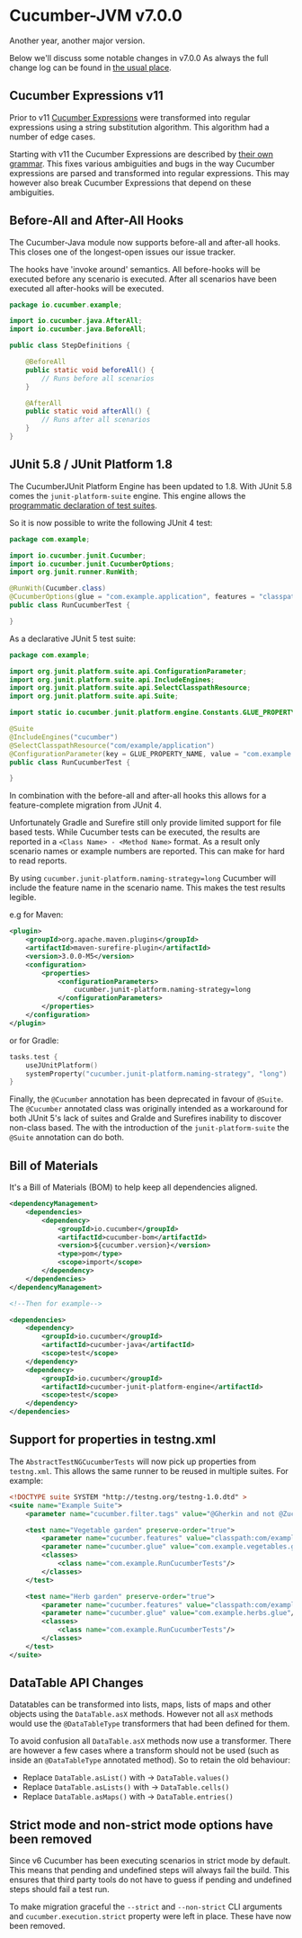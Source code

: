 Cucumber-JVM v7.0.0
===================

Another year, another major version.

Below we'll discuss some notable changes in v7.0.0 As always the full change log
can be found in [the usual place](../CHANGELOG.md).

Cucumber Expressions v11
------------------------

Prior to v11 [Cucumber Expressions](https://cucumber.io/docs/cucumber/cucumber-expressions/)
were transformed into regular expressions using a string substitution algorithm.
This algorithm had a number of edge cases.

Starting with v11 the Cucumber Expressions are described by
[their own grammar](https://github.com/cucumber/common/tree/main/cucumber-expressions#grammar).
This fixes various ambiguities and bugs in the way Cucumber expressions are
parsed and transformed into regular expressions. This may however also break
Cucumber Expressions that depend on these ambiguities.

Before-All and After-All Hooks
------------------------------

The Cucumber-Java module now supports before-all and after-all hooks. This
closes one of the longest-open issues our issue tracker. 

The hooks have 'invoke around' semantics. All before-hooks will be executed
before any scenario is executed. After all scenarios have been executed all
after-hooks will be executed. 

```java
package io.cucumber.example;

import io.cucumber.java.AfterAll;
import io.cucumber.java.BeforeAll;

public class StepDefinitions {

    @BeforeAll
    public static void beforeAll() {
        // Runs before all scenarios
    }

    @AfterAll
    public static void afterAll() {
        // Runs after all scenarios
    }
}
```

JUnit 5.8 / JUnit Platform 1.8
------------------------------

The CucumberJUnit Platform Engine has been updated to 1.8. With JUnit 5.8 comes 
the `junit-platform-suite` engine. This engine allows the 
[programmatic declaration of test suites](https://junit.org/junit5/docs/current/user-guide/#test-suite).

So it is now possible to write the following JUnit 4 test:

```java
package com.example;

import io.cucumber.junit.Cucumber;
import io.cucumber.junit.CucumberOptions;
import org.junit.runner.RunWith;

@RunWith(Cucumber.class)
@CucumberOptions(glue = "com.example.application", features = "classpath:com/example/application")
public class RunCucumberTest {

}
```

As a declarative JUnit 5 test suite: 

```java
package com.example;

import org.junit.platform.suite.api.ConfigurationParameter;
import org.junit.platform.suite.api.IncludeEngines;
import org.junit.platform.suite.api.SelectClasspathResource;
import org.junit.platform.suite.api.Suite;

import static io.cucumber.junit.platform.engine.Constants.GLUE_PROPERTY_NAME;

@Suite
@IncludeEngines("cucumber")
@SelectClasspathResource("com/example/application")
@ConfigurationParameter(key = GLUE_PROPERTY_NAME, value = "com.example.application")
public class RunCucumberTest {

}
```

In combination with the before-all and after-all hooks this allows for a
feature-complete migration from JUnit 4. 

Unfortunately Gradle and Surefire still only provide limited support for file
based tests. While Cucumber tests can be executed, the results are reported in
a `<Class Name> - <Method Name>` format. As a result only scenario names or
example numbers are reported. This can make for hard to read reports. 

By using `cucumber.junit-platform.naming-strategy=long` Cucumber will include
the feature name in the scenario name. This makes the test results legible.

e.g for Maven:

```pom.xml
<plugin>
    <groupId>org.apache.maven.plugins</groupId>
    <artifactId>maven-surefire-plugin</artifactId>
    <version>3.0.0-M5</version>
    <configuration>
        <properties>
            <configurationParameters>
                cucumber.junit-platform.naming-strategy=long
            </configurationParameters>
        </properties>
    </configuration>
</plugin>
```            
or for Gradle:

```build.gradle.kts
tasks.test {
    useJUnitPlatform()
    systemProperty("cucumber.junit-platform.naming-strategy", "long")
}
```

Finally, the `@Cucumber` annotation has been deprecated in favour of `@Suite`.
The `@Cucumber` annotated class was originally intended as a workaround for
both JUnit 5's lack of suites and Gralde and Surefires inability to discover
non-class based. The with the introduction of the `junit-platform-suite` the 
`@Suite` annotation can do both.     

Bill of Materials
-----------------

It's a Bill of Materials (BOM) to help keep all dependencies aligned. 

```xml
<dependencyManagement>
    <dependencies>
        <dependency>
            <groupId>io.cucumber</groupId>
            <artifactId>cucumber-bom</artifactId>
            <version>${cucumber.version}</version>
            <type>pom</type>
            <scope>import</scope>
        </dependency>
    </dependencies>
</dependencyManagement>

<!--Then for example-->

<dependencies>
    <dependency>
        <groupId>io.cucumber</groupId>
        <artifactId>cucumber-java</artifactId>
        <scope>test</scope>
    </dependency>
    <dependency>
        <groupId>io.cucumber</groupId>
        <artifactId>cucumber-junit-platform-engine</artifactId>
        <scope>test</scope>
    </dependency>
</dependencies>
```


Support for properties in testng.xml
------------------------------------

The `AbstractTestNGCucumberTests` will now pick up properties from `testng.xml`.
This allows the same runner to be reused in multiple suites. For example:

```xml
<!DOCTYPE suite SYSTEM "http://testng.org/testng-1.0.dtd" >
<suite name="Example Suite">
	<parameter name="cucumber.filter.tags" value="@Gherkin and not @Zucchini" />

	<test name="Vegetable garden" preserve-order="true">
        <parameter name="cucumber.features" value="classpath:com/example/features/vegetable"/>
		<parameter name="cucumber.glue" value="com.example.vegetables.glue"/>
		<classes>
			<class name="com.example.RunCucumberTests"/>
		</classes>
	</test>

	<test name="Herb garden" preserve-order="true">
		<parameter name="cucumber.features" value="classpath:com/example/features/herbs"/>
		<parameter name="cucumber.glue" value="com.example.herbs.glue"/>
		<classes>
			<class name="com.example.RunCucumberTests"/>
		</classes>
	</test>
</suite>
```

DataTable API Changes
---------------------

Datatables can be transformed into lists, maps, lists of maps and other objects
using the `DataTable.asX` methods. However not all `asX` methods would use the
`@DataTableType` transformers that had been defined for them.

To avoid confusion all `DataTable.asX` methods now use a transformer. There are
however a few cases where a transform should not be used (such as inside an 
`@DataTableType` annotated method). So to retain the old behaviour:

 - Replace `DataTable.asList()` with -> `DataTable.values()`
 - Replace `DataTable.asLists()` with -> `DataTable.cells()`
 - Replace `DataTable.asMaps()` with -> `DataTable.entries()`

Strict mode and non-strict mode options have been removed
---------------------------------------------------------

Since v6 Cucumber has been executing scenarios in strict mode by default. This
means that pending and undefined steps will always fail the build. This ensures
that third party tools do not have to guess if pending and undefined steps
should fail a test run.

To make migration graceful the `--strict` and `--non-strict` CLI arguments and
`cucumber.execution.strict` property were left in place. These have now been
removed.
